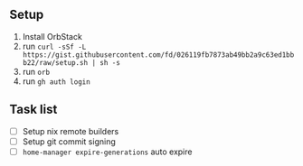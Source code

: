 ## Setup

<!--
TODO: move setup script https://gist.github.com/fd/026119fb7873ab49bb2a9c63ed1bbb22
-->

1. Install OrbStack
2. run `curl -sSf -L https://gist.githubusercontent.com/fd/026119fb7873ab49bb2a9c63ed1bbb22/raw/setup.sh | sh -s`
3. run `orb`
4. run `gh auth login`

## Task list

- [ ] Setup nix remote builders
- [ ] Setup git commit signing
- [ ] `home-manager expire-generations` auto expire

